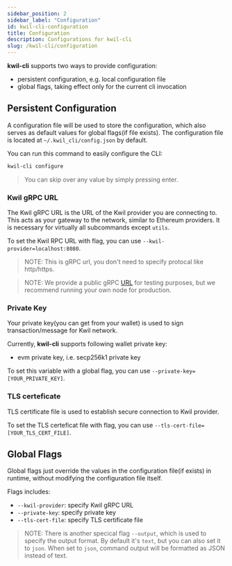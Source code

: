 ```yaml
---
sidebar_position: 2
sidebar_label: "Configuration"
id: kwil-cli-configuration
title: Configuration
description: Configurations for kwil-cli
slug: /kwil-cli/configuration
---
```


**kwil-cli** supports two ways to provide configuration:
- persistent configuration, e.g. local configuration file
- global flags, taking effect only for the current cli invocation

## Persistent Configuration 

A configuration file will be used to store the configuration, which also serves
as default values for global flags(if file exists). The configuration file is located at `~/.kwil_cli/config.json` by default.

You can run this command to easily configure the CLI:

```sh
kwil-cli configure
```

> You can skip over any value by simply pressing enter.

### Kwil gRPC URL

The Kwil gRPC URL is the URL of the Kwil provider you are connecting to.  This acts as your gateway to the network, similar to Ethereum providers.  It is necessary for virtually all subcommands except `utils`.   

To set the Kwil RPC URL with flag, you can use `--kwil-provider=localhost:8080`.

> NOTE: This is gRPC url, you don't need to specify protocal like http/https.

> NOTE: We provide a public gRPC [URL](grpc.kwil.com:80) for testing purposes, but we recommend running your own node for production.

### Private Key

Your private key(you can get from your wallet) is used to sign transaction/message for Kwil network.

Currently, **kwil-cli** supports following wallet private key:
- evm private key, i.e. secp256k1 private key

To set this variable with a global flag, you can use `--private-key=[YOUR_PRIVATE_KEY]`.

### TLS certeficate

TLS certificate file is used to establish secure connection to Kwil provider.

To set the TLS certeficat file with flag, you can use `--tls-cert-file=[YOUR_TLS_CERT_FILE]`.


## Global Flags

Global flags just override the values in the configuration file(if exists) in runtime, without modifying the configuration file itself.

Flags includes:
- `--kwil-provider`: specify Kwil gRPC URL
- `--private-key`: specify private key
- `--tls-cert-file`: specify TLS certificate file


> NOTE: There is another specical flag `--output`, which is used to specify the output format. By default it's `text`, but you can also set it to `json`.  When set to `json`, command output will be formatted as JSON instead of text.